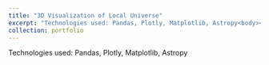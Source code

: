 ```yaml
---
title: "3D Visualization of Local Universe"
excerpt: "Technologies used: Pandas, Plotly, Matplotlib, Astropy<body><center><iframe src="files/my_plot_3d.html"></iframe></center></body>"
collection: portfolio
---
```


Technologies used: Pandas, Plotly, Matplotlib, Astropy
